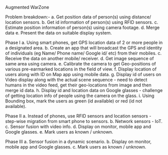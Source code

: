 Augmented WarZone

Problem breakdown:-
a. Get position data of person(s) using distance/ location sensors.
b. Get id information of person(s) using RFID sensors.
c. Estimate position information of person(s) using camera footage.
d. Merge data
e. Present the data on suitable display system.

Phase I
a. Using smart phones, get GPS location data of 2 or more people in a designated area.
b. Create an app that will broadcast the GPS and identity of individuals (eg Name/ Phone name/ Google id/ etc) from their mobiles.
c. Receive the data on another mobile/ receiver.
d. Get image sequence of same area using camera.
e. Calibrate the camera to get Geo-positions of various pre-earmarked locations in the field of view.
f. Display location of users along with ID on Map app using mobile data.
g. Display id of users on Video display along with the actual scene sequence - need to detect humans in the video feed, get their geo-locations from image and then merge id data.
h. Display id and location data on Google glasses - challenge of getting location info of people using the camera on the glass.
i. Using Bounding box, mark the users as green (id available) or red (id not available).

Phase II
a. Instead of phones, use RFID sensors and location sensors - step-wise migration from smart phone to sensors.
b. Network sensors - IoT.
c. Sensor fusion with video info.
d. Display on monitor, mobile app and Google glasses.
e. Mark users as known / unknown.

Phase III
a. Sensor fusion in a dynamic scenario.
b. Display on monitor, mobile app and Google glasses.
c. Mark users as known / unknown.
